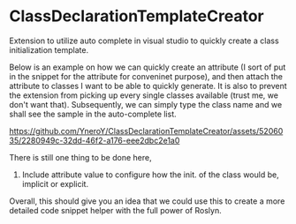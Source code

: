 # ClassDeclarationTemplateCreator
Extension to utilize auto complete in visual studio to quickly create a class initialization template.

Below is an example on how we can quickly create an attribute (I sort of put in the snippet for the attribute for conveninet purpose), and then attach the attribute to classes I want to be able to quickly generate. It is also to prevent the extension from picking up every single classes available (trust me, we don't want that). Subsequently, we can simply type the class name and we shall see the sample in the auto-complete list.

https://github.com/YneroY/ClassDeclarationTemplateCreator/assets/5206035/2280949c-32dd-46f2-a176-eee2dbc2e1a0

There is still one thing to be done here, 
1. Include attribute value to configure how the init. of the class would be, implicit or explicit.

Overall, this should give you an idea that we could use this to create a more detailed code snippet helper with the full power of Roslyn.
